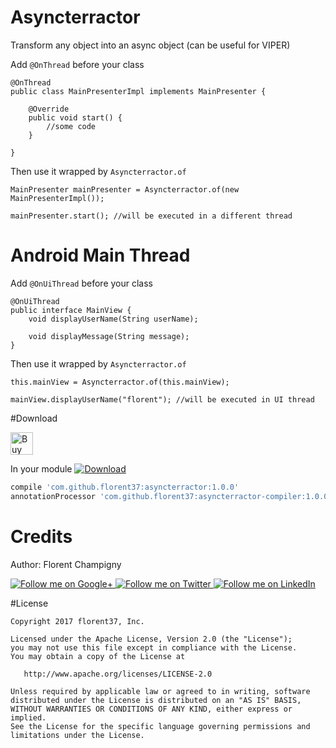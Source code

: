# Asyncterractor

Transform any object into an async object (can be useful for VIPER)

Add `@OnThread` before your class

```
@OnThread
public class MainPresenterImpl implements MainPresenter {

    @Override
    public void start() {
        //some code
    }

}
```

Then use it wrapped by `Asyncterractor.of`

```
MainPresenter mainPresenter = Asyncterractor.of(new MainPresenterImpl());

mainPresenter.start(); //will be executed in a different thread
```

# Android Main Thread

Add `@OnUiThread` before your class

```
@OnUiThread
public interface MainView {
    void displayUserName(String userName);

    void displayMessage(String message);
}
```

Then use it wrapped by `Asyncterractor.of`

```
this.mainView = Asyncterractor.of(this.mainView);

mainView.displayUserName("florent"); //will be executed in UI thread
```

#Download

<a href='https://ko-fi.com/A160LCC' target='_blank'><img height='36' style='border:0px;height:36px;' src='https://az743702.vo.msecnd.net/cdn/kofi1.png?v=0' border='0' alt='Buy Me a Coffee at ko-fi.com' /></a>

In your module [![Download](https://api.bintray.com/packages/florent37/maven/asyncterractor-compiler/images/download.svg)](https://bintray.com/florent37/maven/asyncterractor-compiler/_latestVersion)
```groovy
compile 'com.github.florent37:asyncterractor:1.0.0'
annotationProcessor 'com.github.florent37:asyncterractor-compiler:1.0.0'
```

# Credits

Author: Florent Champigny

<a href="https://plus.google.com/+florentchampigny">
  <img alt="Follow me on Google+"
       src="https://raw.githubusercontent.com/florent37/DaVinci/master/mobile/src/main/res/drawable-hdpi/gplus.png" />
</a>
<a href="https://twitter.com/florent_champ">
  <img alt="Follow me on Twitter"
       src="https://raw.githubusercontent.com/florent37/DaVinci/master/mobile/src/main/res/drawable-hdpi/twitter.png" />
</a>
<a href="https://fr.linkedin.com/in/florentchampigny">
  <img alt="Follow me on LinkedIn"
       src="https://raw.githubusercontent.com/florent37/DaVinci/master/mobile/src/main/res/drawable-hdpi/linkedin.png" />
</a>

#License

    Copyright 2017 florent37, Inc.

    Licensed under the Apache License, Version 2.0 (the "License");
    you may not use this file except in compliance with the License.
    You may obtain a copy of the License at

       http://www.apache.org/licenses/LICENSE-2.0

    Unless required by applicable law or agreed to in writing, software
    distributed under the License is distributed on an "AS IS" BASIS,
    WITHOUT WARRANTIES OR CONDITIONS OF ANY KIND, either express or implied.
    See the License for the specific language governing permissions and
    limitations under the License.
